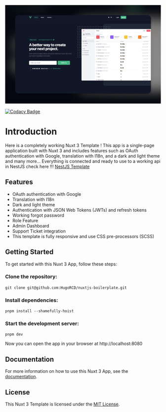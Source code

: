<img src="./public/homescreen.webp" width="750" alt="">

[![Codacy Badge](https://app.codacy.com/project/badge/Grade/96ef5ef23a4442c2bf73762f46e52749)](https://www.codacy.com/gh/HugoRCD/nuxtjs-boilerplate/dashboard?utm_source=github.com&amp;utm_medium=referral&amp;utm_content=HugoRCD/nuxtjs-boilerplate&amp;utm_campaign=Badge_Grade)

# Introduction

Here is a completely working Nuxt 3 Template ! This app is a single-page application built with Nuxt 3 and includes features such as OAuth authentication with Google, translation with I18n, and a dark and light theme and many more...
Everything is connected and ready to use to a working api in NestJS check here !!! [NestJS Template](https://github.com/HugoRCD/nestjs-boilerplate)

## Features
- OAuth authentication with Google
- Translation with I18n
- Dark and light theme
- Authentication with JSON Web Tokens (JWTs) and refresh tokens
- Working forgot password
- Role Feature
- Admin Dashboard
- Support Ticket integration
- This template is fully responsive and use CSS pre-processors (SCSS)

## Getting Started
To get started with this Nuxt 3 App, follow these steps:

### Clone the repository:
```
git clone git@github.com:HugoRCD/nuxtjs-boilerplate.git
```

### Install dependencies:
```
pnpm install --shamefully-hoist
```

### Start the development server:
```
pnpm dev
```

Now you can open the app in your browser at http://localhost:8080

## Documentation
For more information on how to use this Nuxt 3 App, see the [documentation](./docs).

## License
This Nuxt 3 Template is licensed under the [MIT License](./LICENSE).

